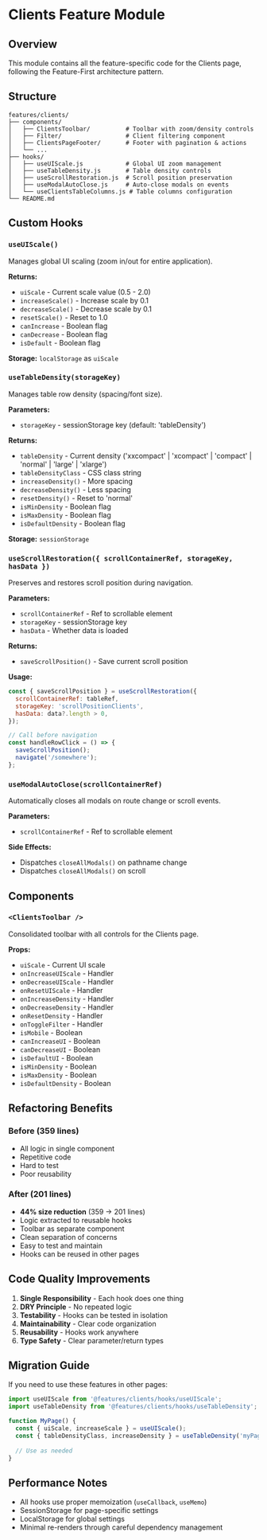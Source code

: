 # Clients Feature Module

## Overview
This module contains all the feature-specific code for the Clients page, following the Feature-First architecture pattern.

## Structure

```
features/clients/
├── components/
│   ├── ClientsToolbar/          # Toolbar with zoom/density controls
│   ├── Filter/                  # Client filtering component
│   ├── ClientsPageFooter/       # Footer with pagination & actions
│   └── ...
├── hooks/
│   ├── useUIScale.js            # Global UI zoom management
│   ├── useTableDensity.js       # Table density controls
│   ├── useScrollRestoration.js  # Scroll position preservation
│   ├── useModalAutoClose.js     # Auto-close modals on events
│   └── useClientsTableColumns.js # Table columns configuration
└── README.md
```

## Custom Hooks

### `useUIScale()`
Manages global UI scaling (zoom in/out for entire application).

**Returns:**
- `uiScale` - Current scale value (0.5 - 2.0)
- `increaseScale()` - Increase scale by 0.1
- `decreaseScale()` - Decrease scale by 0.1
- `resetScale()` - Reset to 1.0
- `canIncrease` - Boolean flag
- `canDecrease` - Boolean flag
- `isDefault` - Boolean flag

**Storage:** `localStorage` as `uiScale`

### `useTableDensity(storageKey)`
Manages table row density (spacing/font size).

**Parameters:**
- `storageKey` - sessionStorage key (default: 'tableDensity')

**Returns:**
- `tableDensity` - Current density ('xxcompact' | 'xcompact' | 'compact' | 'normal' | 'large' | 'xlarge')
- `tableDensityClass` - CSS class string
- `increaseDensity()` - More spacing
- `decreaseDensity()` - Less spacing
- `resetDensity()` - Reset to 'normal'
- `isMinDensity` - Boolean flag
- `isMaxDensity` - Boolean flag
- `isDefaultDensity` - Boolean flag

**Storage:** `sessionStorage`

### `useScrollRestoration({ scrollContainerRef, storageKey, hasData })`
Preserves and restores scroll position during navigation.

**Parameters:**
- `scrollContainerRef` - Ref to scrollable element
- `storageKey` - sessionStorage key
- `hasData` - Whether data is loaded

**Returns:**
- `saveScrollPosition()` - Save current scroll position

**Usage:**
```javascript
const { saveScrollPosition } = useScrollRestoration({
  scrollContainerRef: tableRef,
  storageKey: 'scrollPositionClients',
  hasData: data?.length > 0,
});

// Call before navigation
const handleRowClick = () => {
  saveScrollPosition();
  navigate('/somewhere');
};
```

### `useModalAutoClose(scrollContainerRef)`
Automatically closes all modals on route change or scroll events.

**Parameters:**
- `scrollContainerRef` - Ref to scrollable element

**Side Effects:**
- Dispatches `closeAllModals()` on pathname change
- Dispatches `closeAllModals()` on scroll

## Components

### `<ClientsToolbar />`
Consolidated toolbar with all controls for the Clients page.

**Props:**
- `uiScale` - Current UI scale
- `onIncreaseUIScale` - Handler
- `onDecreaseUIScale` - Handler
- `onResetUIScale` - Handler
- `onIncreaseDensity` - Handler
- `onDecreaseDensity` - Handler
- `onResetDensity` - Handler
- `onToggleFilter` - Handler
- `isMobile` - Boolean
- `canIncreaseUI` - Boolean
- `canDecreaseUI` - Boolean
- `isDefaultUI` - Boolean
- `isMinDensity` - Boolean
- `isMaxDensity` - Boolean
- `isDefaultDensity` - Boolean

## Refactoring Benefits

### Before (359 lines)
- All logic in single component
- Repetitive code
- Hard to test
- Poor reusability

### After (201 lines)
- **44% size reduction** (359 → 201 lines)
- Logic extracted to reusable hooks
- Toolbar as separate component
- Clean separation of concerns
- Easy to test and maintain
- Hooks can be reused in other pages

## Code Quality Improvements

1. **Single Responsibility** - Each hook does one thing
2. **DRY Principle** - No repeated logic
3. **Testability** - Hooks can be tested in isolation
4. **Maintainability** - Clear code organization
5. **Reusability** - Hooks work anywhere
6. **Type Safety** - Clear parameter/return types

## Migration Guide

If you need to use these features in other pages:

```javascript
import useUIScale from '@features/clients/hooks/useUIScale';
import useTableDensity from '@features/clients/hooks/useTableDensity';

function MyPage() {
  const { uiScale, increaseScale } = useUIScale();
  const { tableDensityClass, increaseDensity } = useTableDensity('myPageDensity');
  
  // Use as needed
}
```

## Performance Notes

- All hooks use proper memoization (`useCallback`, `useMemo`)
- SessionStorage for page-specific settings
- LocalStorage for global settings
- Minimal re-renders through careful dependency management
